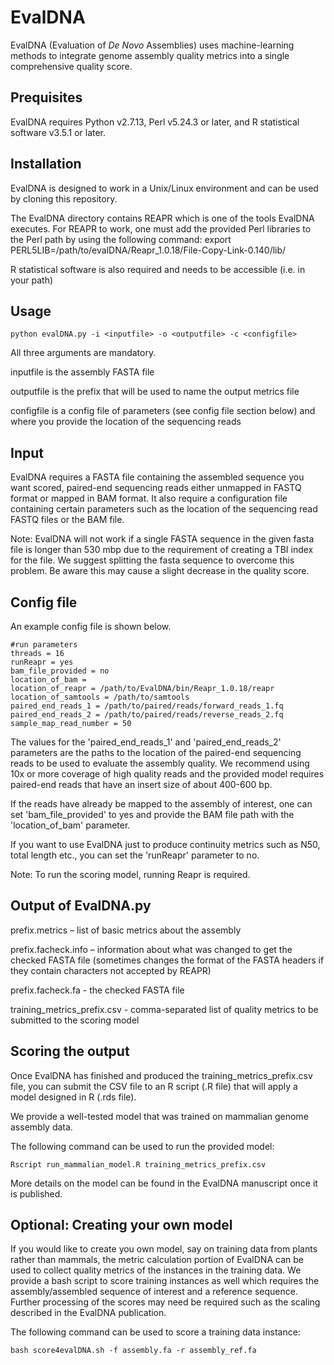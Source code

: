 # EvalDNA

EvalDNA (Evaluation of *De Novo* Assemblies) uses machine-learning methods to integrate genome assembly quality metrics into a single comprehensive quality score.

Prequisites
----------
EvalDNA requires Python v2.7.13, Perl v5.24.3 or later, and R statistical software v3.5.1 or later. 

Installation
----------
EvalDNA is designed to work in a Unix/Linux environment and can be used by cloning this repository. 

The EvalDNA directory contains REAPR which is one of the tools EvalDNA executes. For REAPR to work, one must add the provided Perl libraries to the Perl path by using  the following command:
	export PERL5LIB=/path/to/evalDNA/Reapr_1.0.18/File-Copy-Link-0.140/lib/

R statistical software is also required and needs to be accessible (i.e.  in  your  path)

Usage
----------
	python evalDNA.py -i <inputfile> -o <outputfile> -c <configfile>

All three arguments are mandatory.  

inputfile is the assembly FASTA file

outputfile is the prefix that will be used to name the output metrics file

configfile is a config file of parameters (see config file section below) and where you provide the location of the sequencing reads



Input
----------

EvalDNA requires a FASTA file containing the assembled sequence you want scored, paired-end sequencing reads either unmapped in FASTQ format or mapped in BAM format. It also require a configuration file containing certain parameters such as the location of the sequencing read FASTQ files or the BAM file.

Note: EvalDNA will not work if a single FASTA sequence in the given fasta file is longer than 530 mbp due to the requirement of creating a TBI index for the file. We suggest splitting the fasta sequence to overcome this problem. Be aware this may cause a slight decrease in the quality score.



Config file
----------
An example config file is shown below.

	#run parameters
	threads = 16
	runReapr = yes
	bam_file_provided = no
	location_of_bam =
	location_of_reapr = /path/to/EvalDNA/bin/Reapr_1.0.18/reapr
	location_of_samtools = /path/to/samtools
	paired_end_reads_1 = /path/to/paired/reads/forward_reads_1.fq
	paired_end_reads_2 = /path/to/paired/reads/reverse_reads_2.fq
	sample_map_read_number = 50

The values for the 'paired_end_reads_1' and 'paired_end_reads_2' parameters are the paths to the location of the paired-end sequencing reads to be used to evaluate the assembly quality. We recommend using 10x or more coverage of high quality reads and the provided model requires paired-end reads that have an insert size of about 400-600 bp.

If the reads have already be mapped to the assembly of interest, one can set 'bam_file_provided' to yes and provide the BAM file path with the 'location_of_bam' parameter.

If you want to use EvalDNA just to produce continuity metrics such as N50, total length etc., you can set the 'runReapr' parameter to no. 

Note: To run the scoring model, running Reapr is required.

Output of EvalDNA.py
----------

prefix.metrics – list of basic metrics about the assembly

prefix.facheck.info – information about what was changed to get the checked FASTA file (sometimes changes the format of the FASTA headers if they contain characters not accepted by REAPR)

prefix.facheck.fa - the checked FASTA file

training_metrics_prefix.csv - comma-separated list of quality metrics to be submitted to the scoring model


Scoring the output
----------
Once EvalDNA has finished and produced the training_metrics_prefix.csv file, you can submit the CSV file to an R script (.R file) that will apply a model designed in R (.rds file). 

We provide a well-tested model that was trained on mammalian genome assembly data. 

The following command can be used to run the provided model:

	Rscript run_mammalian_model.R training_metrics_prefix.csv
	
More details on the model can be found in the EvalDNA manuscript once it is published.



Optional: Creating your own model
----------

If you would like to create you own model, say on training data from plants rather than mammals, the metric calculation portion of EvalDNA can be used to collect quality metrics of the instances in the training data. We provide a bash script to score training instances as well which requires the assembly/assembled sequence of interest and a reference sequence. Further processing of the scores may need be required such as the scaling described in the EvalDNA publication.

The following command can be used to score a training data instance:

	bash score4evalDNA.sh -f assembly.fa -r assembly_ref.fa


